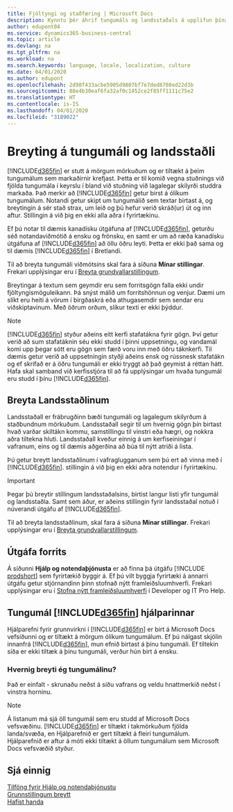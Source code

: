 ```yaml
---
title: Fjöltyngi og staðfæring | Microsoft Docs
description: Kynntu þér áhrif tungumáls og landsstaðals á upplifun þína í Business Central.
author: edupont04
ms.service: dynamics365-business-central
ms.topic: article
ms.devlang: na
ms.tgt_pltfrm: na
ms.workload: na
ms.search.keywords: language, locale, localization, culture
ms.date: 04/01/2020
ms.author: edupont
ms.openlocfilehash: 2d98f433acbe5905d9807bf7e7ded8708ed22d3b
ms.sourcegitcommit: 88e4b30eaf6fa32af0c1452ce2f85ff1111c75e2
ms.translationtype: HT
ms.contentlocale: is-IS
ms.lasthandoff: 04/01/2020
ms.locfileid: "3189022"
---
```

# <a name="changing-language-and-locale"></a>Breyting á tungumáli og landsstaðli

[!INCLUDE[d365fin](includes/d365fin_md.md)] er stutt á mörgum mörkuðum og er tiltækt á þeim tungumálum sem markaðirnir krefjast. Þetta er til komið vegna stuðnings við fjölda tungumála í keyrslu í bland við stuðning við lagalegar skilyrði studdra markaða. Það merkir að [!INCLUDE[d365fin](includes/d365fin_md.md)] getur birst á ólíkum tungumálum. Notandi getur skipt um tungumálið sem textar birtast á, og breytingin á sér stað strax, um leið og þú hefur verið skráð(ur) út og inn aftur. Stillingin á við þig en ekki alla aðra í fyrirtækinu.  

Ef þú notar til dæmis kanadísku útgáfuna af [!INCLUDE[d365fin](includes/d365fin_md.md)], geturðu séð notandaviðmótið á ensku og frönsku, en samt er um að ræða kanadísku útgáfuna af [!INCLUDE[d365fin](includes/d365fin_md.md)] að öllu öðru leyti. Þetta er ekki það sama og til dæmis [!INCLUDE[d365fin](includes/d365fin_md.md)] í Bretlandi.  

Til að breyta tungumáli viðmótsins skal fara á síðuna **Mínar stillingar**. Frekari upplýsingar eru í [Breyta grundvallarstillingum](ui-change-basic-settings.md#language).  

Breytingar á textum sem geymdir eru sem forritsgögn falla ekki undir fjöltyngismöguleikann. Þá snýst málið um forritshönnun og venjur. Dæmi um slíkt eru heiti á vörum í birgðaskrá eða athugasemdir sem sendar eru viðskiptavinum. Með öðrum orðum, slíkur texti er ekki þýddur.  

> [!NOTE]  
> [!INCLUDE[d365fin](includes/d365fin_md.md)] styður aðeins eitt kerfi stafatákna fyrir gögn. Því getur verið að sum stafatáknin séu ekki studd í þinni uppsetningu, og vandamál komi upp þegar sótt eru gögn sem færð voru inn með öðru táknkerfi. Til dæmis getur verið að uppsetningin styðji aðeins ensk og rússnesk stafatákn og ef skrifað er á öðru tungumáli er ekki tryggt að það geymist á réttan hátt. Hafa skal samband við kerfisstjóra til að fá upplýsingar um hvaða tungumál eru studd í þínu [!INCLUDE[d365fin](includes/d365fin_md.md)].  

## <a name="changing-the-locale"></a>Breyta Landsstaðlinum
Landsstaðall er frábrugðinn bæði tungumáli og lagalegum skilyrðum á staðbundnum mörkuðum. Landsstaðall segir til um hvernig gögn þín birtast hvað varðar skiltákn kommu, samstillingu til vinstri eða hægri, og nokkra aðra tiltekna hluti. Landsstaðall kveður einnig á um kerfiseiningar í vafranum, eins og til dæmis aðgerðina að búa til nýtt atriði á lista.  

Þú getur breytt landsstaðlinum í vafraglugganum sem þú ert að vinna með í [!INCLUDE[d365fin](includes/d365fin_md.md)]. stillingin á við þig en ekki aðra notendur í fyrirtækinu.  

> [!IMPORTANT]  
>  Þegar þú breytir stillingum landsstaðalsins, birtist langur listi yfir tungumál og landsstaðla. Samt sem áður, er aðeins stillingin fyrir landsstaðal notuð í núverandi útgáfu af [!INCLUDE[d365fin](includes/d365fin_md.md)].  

Til að breyta landsstaðlinum, skal fara á síðuna **Mínar stillingar**. Frekari upplýsingar eru í [Breyta grundvallarstillingum](ui-change-basic-settings.md).  

## <a name="application-version"></a>Útgáfa forrits

Á síðunni **Hjálp og notendaþjónusta** er að finna þá útgáfu [!INCLUDE [prodshort](includes/prodshort.md)] sem fyrirtækið byggir á. Ef þú vilt byggja fyrirtæki á annarri útgáfu getur stjórnandinn þinn stofnað nýtt framleiðsluumhverfi. Frekari upplýsingar eru í [Stofna nýtt framleiðsluumhverfi](/dynamics365/business-central/dev-itpro/administration/tenant-admin-center-environments#create-a-new-production-environment) í Developer og IT Pro Help.  

## <a name="languages-of-the-d365fin-help"></a>Tungumál [!INCLUDE[d365fin](includes/d365fin_md.md)] hjálparinnar
Hjálparefni fyrir grunnvirkni í [!INCLUDE[d365fin](includes/d365fin_md.md)] er birt á Microsoft Docs vefsíðunni og er tiltækt á mörgum ólíkum tungumálum. Ef þú nálgast skjölin innanfrá [!INCLUDE[d365fin](includes/d365fin_md.md)], mun efnið birtast á þínu tungumáli. Ef tiltekin síða er ekki tiltæk á þínu tungumáli, verður hún birt á ensku.

### <a name="how-do-i-change-the-language"></a>Hvernig breyti ég tungumálinu?
Það er einfalt - skrunaðu neðst á síðu vafrans og veldu hnattmerkið neðst í vinstra horninu.

> [!NOTE]  
> Á listanum má sjá öll tungumál sem eru studd af Microsoft Docs vefsvæðinu. [!INCLUDE[d365fin](includes/d365fin_md.md)] er tiltækt í takmörkuðum fjölda landa/svæða, en Hjálparefnið er gert tiltækt á fleiri tungumálum. Hjálparefnið er aftur á móti ekki tiltækt á öllum tungumálum sem Microsoft Docs vefsvæðið styður.

## <a name="see-also"></a>Sjá einnig

[Tilföng fyrir Hjálp og notendaþjónustu](product-help-and-support.md)  
[Grunnstillingum breytt](ui-change-basic-settings.md)  
[Hafist handa](product-get-started.md)  
